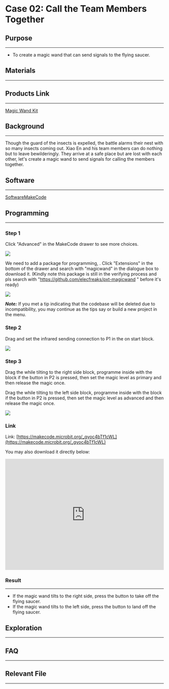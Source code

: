 # Case 02: Call the Team Members Together 

## Purpose
---

- To create a magic wand that can send signals to the flying saucer. 
## Materials 
---
##  Products Link
---

[Magic Wand Kit](https://www.elecfreaks.com/micro-bit-magic-wand-without-micro-bit.html)


## Background
---
Though the guard of the insects is expelled, the battle alarms their nest with so many insects coming out. Xiao En and his team members can do nothing but to leave bewilderingly. They arrive at a safe place but are lost with each other, let's create a magic wand to send signals for calling the members together. 

## Software
---

[SoftwareMakeCode](https://makecode.microbit.org/#)

## Programming

---

### Step 1

 Click "Advanced" in the MakeCode drawer to see more choices.


![](./images/magicwand_case_01_02.png)


We need to add a package for programming, . Click "Extensions" in the bottom of the drawer and search with "magicwand" in the dialogue box to download it. (Kindly note this package is still in the verifying process and pls search with "https://github.com/elecfreaks/pxt-magicwand " before it's ready)


![](./images/magicwand_case_01_03.png)


***Note:*** If you met a tip indicating that the codebase will be deleted due to incompatibility, you may continue as the tips say or build a new project in the menu. 

### Step 2

Drag and set the infrared sending connection to P1 in the on start block. 

![](./images/magicwand_case_02_04.png)


### Step 3

Drag the while tilting to the right side block, programme inside with the block if the button in P2 is pressed, then set the magic level as primary and then release the magic once. 

Drag the while tilting to the left side block, programme inside with the block if the button in P2 is pressed, then set the magic level as advanced and then release the magic once. 

![](./images/magicwand_case_02_05.png)
### Link

Link: [https://makecode.microbit.org/_gyoc4bTf1cWL](https://makecode.microbit.org/_gyoc4bTf1cWL)

You may also download it directly below:

<div style="position:relative;height:0;padding-bottom:70%;overflow:hidden;"><iframe style="position:absolute;top:0;left:0;width:100%;height:100%;" src="https://makecode.microbit.org/#pub:_gyoc4bTf1cWL]" frameborder="0" sandbox="allow-popups allow-forms allow-scripts allow-same-origin"></iframe></div>  

### Result
---
- If the magic wand tilts to the right side, press the button to take off the flying saucer. 
- If the magic wand tilts to the left side, press the button to land off the flying saucer. 

## Exploration
---

## FAQ

---

## Relevant File 

---
